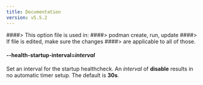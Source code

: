 ```yaml
---
title: Documentation
version: v5.5.2
---
```


####> This option file is used in:
####>   podman create, run, update
####> If file is edited, make sure the changes
####> are applicable to all of those.
#### **--health-startup-interval**=*interval*

Set an interval for the startup healthcheck. An _interval_ of **disable** results in no automatic timer setup. The default is **30s**.
